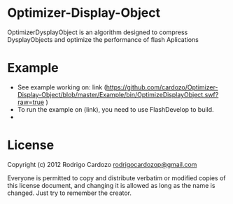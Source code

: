 Optimizer-Display-Object
========================

OptimizerDysplayObject is an algorithm designed to compress DysplayObjects and optimize the performance of flash Aplications

Example
========================
- See example working on: link (https://github.com/cardozo/Optimizer-Display-Object/blob/master/Example/bin/OptimizeDisplayObject.swf?raw=true  )
- To run the example on (link), you need to use FlashDevelop to build.
- [r2h]: http://github.com/github/markup/tree/master/lib/github/commands/rest2html


License
========================
Copyright (c) 2012 Rodrigo Cardozo <rodrigocardozop@gmail.com>

Everyone is permitted to copy and distribute verbatim or modified 
copies of this license document, and changing it is allowed as long 
as the name is changed. Just try to remember the creator.